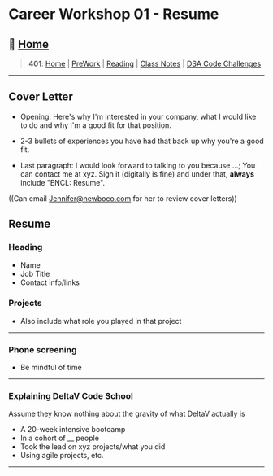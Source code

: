 # Career Workshop 01 - Resume

## 🏡 [**Home**](https://mistidinzy.github.io/ReadingNotes/)

> **401**: [Home](/401home.md)
|
[PreWork](/401/preworkRM.md)
|
[Reading](/401/ReadingRM.md)
|
[Class Notes](/401/ClassRM.md)
|
[DSA Code Challenges](https://mistidinzy.github.io/data-structures-and-algorithms/)

_____

## Cover Letter

* Opening: Here's why I'm interested in your company, what I would like to do and why I'm a good fit for that position.

* 2-3 bullets of experiences you have had that back up why you're a good fit.

* Last paragraph: I would look forward to talking to you because ...; You can contact me at xyz. Sign it (digitally is fine) and under that, **always** include "ENCL: Resume".

((Can email Jennifer@newboco.com for her to review cover letters))

## Resume

### Heading

* Name
* Job Title
* Contact info/links

### Projects

* Also include what role you played in that project

_____

### Phone screening

* Be mindful of time

_____

### Explaining DeltaV Code School

Assume they know nothing about the gravity of what DeltaV actually is

* A 20-week intensive bootcamp
* In a cohort of __ people
* Took the lead on xyz projects/what you did
* Using agile projects, etc.

_____
